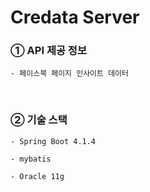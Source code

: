 # Credata Server

### ① API 제공 정보 

```
- 페이스북 페이지 인사이트 데이터
```
<br>

### ② 기술 스택

```
- Spring Boot 4.1.4
```
```
- mybatis
```
```
- Oracle 11g
```
<br>
